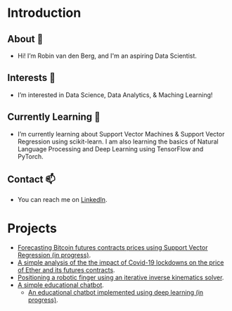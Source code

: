 # Introduction

## About 👋 
- Hi! I’m Robin van den Berg, and I'm an aspiring Data Scientist.

## Interests 👀 
- I’m interested in Data Science, Data Analytics, & Maching Learning!

## Currently Learning 🌱
- I’m currently learning about Support Vector Machines & Support Vector Regression using scikit-learn. I am also learning the basics of Natural Language Processing and Deep Learning using TensorFlow and PyTorch. 

## Contact 📫
- You can reach me on [LinkedIn](https://linkedin.com/in/robin-van-den-berg-3aa7b1255).

# Projects

- [Forecasting Bitcoin futures contracts prices using Support Vector Regression (in progress)](https://github.com/rob-vdb/btc-futures-forecasting.git).
- [A simple analysis of the the impact of Covid-19 lockdowns on the price of Ether and its futures contracts](https://github.com/rob-vdb/eth-covid-impact.git).
- [Positioning a robotic finger using an iterative inverse kinematics solver](https://github.com/rob-vdb/position-robot-finger.git).
- [A simple educational chatbot](https://github.com/rob-vdb/simple-chatbot.git).
  - [An educational chatbot implemented using deep learning (in progress)](https://github.com/rob-vdb/dl-chatbot.git).


<!---
rob-vdb/rob-vdb is a ✨ special ✨ repository because its `README.md` (this file) appears on your GitHub profile.
You can click the Preview link to take a look at your changes.
--->
